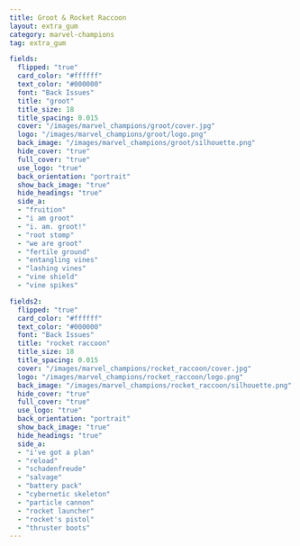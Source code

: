 ```yaml
---
title: Groot & Rocket Raccoon
layout: extra_gum
category: marvel-champions
tag: extra_gum

fields:
  flipped: "true"
  card_color: "#ffffff"
  text_color: "#000000"
  font: "Back Issues"
  title: "groot"
  title_size: 18
  title_spacing: 0.015
  cover: "/images/marvel_champions/groot/cover.jpg"
  logo: "/images/marvel_champions/groot/logo.png"
  back_image: "/images/marvel_champions/groot/silhouette.png"
  hide_cover: "true"
  full_cover: "true"
  use_logo: "true"
  back_orientation: "portrait"
  show_back_image: "true"
  hide_headings: "true"
  side_a:
  - "fruition"
  - "i am groot"
  - "i. am. groot!"
  - "root stomp"
  - "we are groot"
  - "fertile ground"
  - "entangling vines"
  - "lashing vines"
  - "vine shield"
  - "vine spikes"

fields2:
  flipped: "true"
  card_color: "#ffffff"
  text_color: "#000000"
  font: "Back Issues"
  title: "rocket raccoon"
  title_size: 18
  title_spacing: 0.015
  cover: "/images/marvel_champions/rocket_raccoon/cover.jpg"
  logo: "/images/marvel_champions/rocket_raccoon/logo.png"
  back_image: "/images/marvel_champions/rocket_raccoon/silhouette.png"
  hide_cover: "true"
  full_cover: "true"
  use_logo: "true"
  back_orientation: "portrait"
  show_back_image: "true"
  hide_headings: "true"
  side_a:
  - "i've got a plan"
  - "reload"
  - "schadenfreude"
  - "salvage"
  - "battery pack"
  - "cybernetic skeleton"
  - "particle cannon"
  - "rocket launcher"
  - "rocket's pistol"
  - "thruster boots"
---
```

